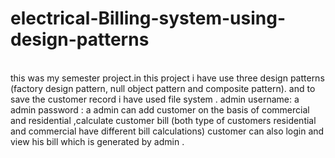 # electrical-Billing-system-using-design-patterns
<br>
this was my semester project.in this project i have use three design patterns (factory design pattern, null object pattern and composite pattern).
and to save the customer record i have used file system .
admin username: a
admin password : a
admin can add customer  on the basis of commercial and residential  ,calculate customer bill (both type of customers residential and commercial have different bill calculations)
customer can also login and view his bill which is generated by admin .
